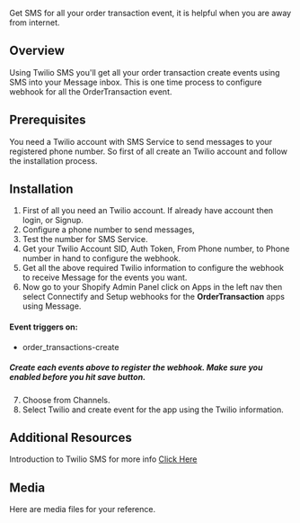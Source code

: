 Get SMS for all your order transaction event, it is helpful when you are away from internet.

## Overview
Using Twilio SMS you'll get all your order transaction create events using SMS into your Message inbox. This is one time process to configure webhook for all the OrderTransaction event.

## Prerequisites

You need a Twilio account with SMS Service to send messages to your registered phone number. So first of all create an Twilio account and follow the installation process.

## Installation

1. First of all you need an Twilio account. If already have account then login, or Signup.
2. Configure a phone number to send messages, 
3. Test the number for SMS Service.
4. Get your Twilio Account SID,  Auth Token, From Phone number, to Phone number in hand to configure the webhook.
5. Get all the above required Twilio information to configure the webhook to receive Message for the events you want.
6. Now go to your Shopify Admin Panel click on Apps in the left nav then select Connectify and Setup webhooks for the  **OrderTransaction** apps using Message. 

#### Event triggers on: 
- order_transactions-create
 
#####  Create each events above to register the webhook. Make sure you enabled before you hit save button.

7. Choose from Channels.
8. Select Twilio and create event for the app using the Twilio information.

## Additional Resources
Introduction to Twilio SMS for more info [Click Here](https://www.twilio.com/docs/usage/tutorials/how-to-use-your-free-trial-account) 

## Media
Here are media files for your reference.